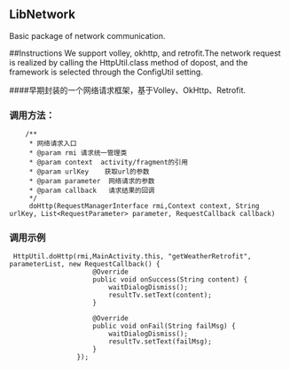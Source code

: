## LibNetwork
Basic package of network communication.

##Instructions
We support volley, okhttp, and retrofit.The network request is realized by calling the HttpUtil.class method of dopost, and the framework is selected through the ConfigUtil setting.


####早期封装的一个网络请求框架，基于Volley、OkHttp、Retrofit.

### 调用方法：

```
    /**
     * 网络请求入口
     * @param rmi 请求统一管理类
     * @param context  activity/fragment的引用
     * @param urlKey    获取url的参数
     * @param parameter  网络请求的参数
     * @param callback   请求结果的回调
     */
     doHttp(RequestManagerInterface rmi,Context context, String urlKey, List<RequestParameter> parameter, RequestCallback callback)

```
### 调用示例

```  
 HttpUtil.doHttp(rmi,MainActivity.this, "getWeatherRetrofit", parameterList, new RequestCallback() {
                     @Override
                     public void onSuccess(String content) {
                         waitDialogDismiss();
                         resultTv.setText(content);
                     }
 
                     @Override
                     public void onFail(String failMsg) {
                         waitDialogDismiss();
                         resultTv.setText(failMsg);
                     }
                 });
  ```
  